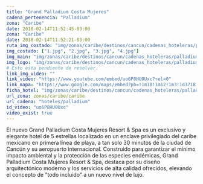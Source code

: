 ```yaml
---
title: "Grand Palladium Costa Mujeres"
cadena_pertenencia: "Palladium"
zona: "Caribe"
date: 2018-02-14T11:52:45-03:00
zona: "Caribe"
date: 2018-02-14T11:52:21-03:00
ruta_img_costado: "img/zonas/caribe/destinos/cancun/cadenas_hoteleras/palladium/grand_palladium_costa_mujeres/imagenes_hotel/"
img_costado: ["1.jpg", "2.jpg", "3.jpg", "4.jpg"]
img_main: "img/zonas/caribe/destinos/cancun/cadenas_hoteleras/palladium/grand_palladium_costa_mujeres/ficha_grand_palladium_costa_mujeres.jpg"
img_logo: "img/zonas/caribe/destinos/cancun/cadenas_hoteleras/palladium/grand_palladium_costa_mujeres/logo/logo_grand_palladium_costa_mujeres.jpg"
# Esto esta pendiente de resolver.
link_img_video: ""
link_video: "https://www.youtube.com/embed/uo6P8HU0Uxc?rel=0"
link_mapa: "https://www.google.com/maps/embed?pb=!1m18!1m12!1m3!1d3718.099390474797!2d-86.81915168506332!3d21.267532985869558!2m3!1f0!2f0!3f0!3m2!1i1024!2i768!4f13.1!3m3!1m2!1s0x8f4c31f0b3477e9b%3A0x1a8df8e22c0c2b02!2sGrand+Palladium+Costa+Mujeres+Resort+%26+Spa!5e0!3m2!1ses!2scl!4v1518622785075"
ficha_hotel: "img/zonas/caribe/destinos/cancun/cadenas_hoteleras/palladium/grand_palladium_costa_mujeres/grand_palladium_costa_mujeres.pdf"
url_zona: zonas/caribe/caribe
url_cadena: "hoteles/palladium"
id_video: "uo6P8HU0Uxc"
video_exist: true
---
```

El nuevo Grand Palladium Costa Mujeres Resort & Spa es un exclusivo y elegante hotel de 5 estrellas localizado en un enclave privilegiado del caribe mexicano en primera línea de playa, a tan solo 30 minutos de la ciudad de Cancún y su aeropuerto internacional. Construido para garantizar el mínimo impacto ambiental y la protección de las especies endémicas, Grand Palladium Costa Mujeres Resort & Spa, destaca por su diseño arquitectónico moderno y los servicios de alta calidad ofrecidos, elevando el concepto de "todo incluido" a un nuevo nivel de lujo.
